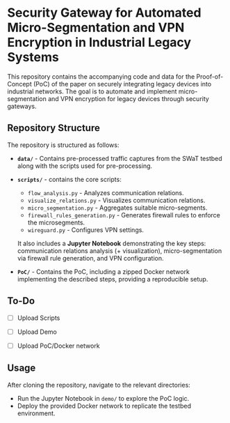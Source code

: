 # Security Gateway for Automated Micro-Segmentation and VPN Encryption in Industrial Legacy Systems

This repository contains the accompanying code and data for the Proof-of-Concept (PoC) of the paper on securely integrating legacy devices into industrial networks. The goal is to automate and implement micro-segmentation and VPN encryption for legacy devices through security gateways.

## Repository Structure
The repository is structured as follows:

- **`data/`** - Contains pre-processed traffic captures from the SWaT testbed along with the scripts used for pre-processing.
- **`scripts/`** - contains the core scripts:
  - `flow_analysis.py` - Analyzes communication relations.
  - `visualize_relations.py` - Visualizes communication relations.
  - `micro_segmentation.py` - Aggregates suitable micro-segments.
  - `firewall_rules_generation.py` - Generates firewall rules to enforce the microsegments.
  - `wireguard.py` - Configures VPN settings.
  
  It also includes a **Jupyter Notebook** demonstrating the key steps: communication relations analysis (+ visualization), micro-segmentation via firewall rule generation, and VPN configuration.
- **`PoC/`** - Contains the PoC, including a zipped Docker network implementing the described steps, providing a reproducible setup.


## To-Do
- [ ] Upload Scripts
- [ ] Upload Demo
- [ ] Upload PoC/Docker network


## Usage
After cloning the repository, navigate to the relevant directories:

- Run the Jupyter Notebook in `demo/` to explore the PoC logic.
- Deploy the provided Docker network to replicate the testbed environment.
